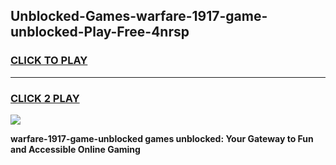
## Unblocked-Games-warfare-1917-game-unblocked-Play-Free-4nrsp
<h3>
<a href="https://premium76.site?title=warfare-1917-game-unblocked&ref=23A">CLICK TO PLAY</a></h3>
<hr>

<h3>
<a href="https://premium76.site?title=warfare-1917-game-unblocked&ref=23A">CLICK 2 PLAY</a>
  
</h3>

<a href="https://premium76.site?title=warfare-1917-game-unblocked&ref=23A"><img src="https://clearcache.store/games.png"></a>


**warfare-1917-game-unblocked games unblocked: Your Gateway to Fun and Accessible Online Gaming**
